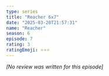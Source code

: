 ```yaml
---
type: series
title: "Reacher 6x7"
date: "2025-03-20T21:57:31"
name: "Reacher"
season: 6
episode: 7
rating: 3
ratingEmoji: ⭐️⭐️⭐️
---
```


*[No review was written for this episode]*
